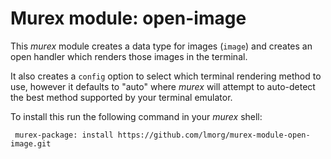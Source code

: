 # Murex module: open-image

This _murex_ module creates a data type for images (`image`) and creates an
open handler which renders those images in the terminal.

It also creates a `config` option to select which terminal rendering method to
use, however it defaults to "auto" where _murex_ will attempt to auto-detect
the best method supported by your terminal emulator.

To install this run the following command in your _murex_ shell:
```
 murex-package: install https://github.com/lmorg/murex-module-open-image.git
```
